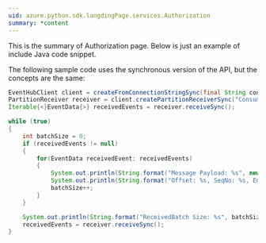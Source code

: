 ```yaml
---
uid: azure.python.sdk.langdingPage.services.Authorization
summary: *content
---
```


This is the summary of Authorization page. Below is just an example of include Java code snippet.

The following sample code uses the synchronous version of the API, but the concepts are the same:

```java
EventHubClient client = createFromConnectionStringSync(final String connectionString)("connection");
PartitionReceiver receiver = client.createPartitionReceiverSync("ConsumerGroup1", "1"); 
Iterable{<}EventData{>} receivedEvents = receiver.receiveSync();

while (true) 
{ 
    int batchSize = 0; 
    if (receivedEvents != null) 
    { 
        for(EventData receivedEvent: receivedEvents) 
        { 
            System.out.println(String.format("Message Payload: %s", new String(receivedEvent.getBytes(), Charset.defaultCharset()))); 
            System.out.println(String.format("Offset: %s, SeqNo: %s, EnqueueTime: %s", receivedEvent.getSystemProperties().getOffset(), receivedEvent.getSystemProperties().getSequenceNumber(), receivedEvent.getSystemProperties().getEnqueuedTime())); 
            batchSize++; 
        } 
    } 

    System.out.println(String.format("ReceivedBatch Size: %s", batchSize)); 
    receivedEvents = receiver.receiveSync(); 
} 
```